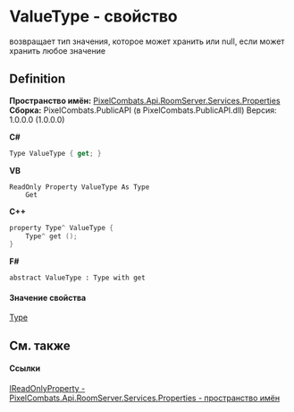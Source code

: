 # ValueType - свойство


возвращает тип значения, которое может хранить или null, если может хранить любое значение



## Definition
**Пространство имён:** <a href="7a6d0ac1-2a42-0f0a-dc90-e72ae4f99370">PixelCombats.Api.RoomServer.Services.Properties</a>  
**Сборка:** PixelCombats.PublicAPI (в PixelCombats.PublicAPI.dll) Версия: 1.0.0.0 (1.0.0.0)

**C#**
``` C#
Type ValueType { get; }
```
**VB**
``` VB
ReadOnly Property ValueType As Type
	Get
```
**C++**
``` C++
property Type^ ValueType {
	Type^ get ();
}
```
**F#**
``` F#
abstract ValueType : Type with get
```



#### Значение свойства
<a href="https://learn.microsoft.com/dotnet/api/system.type" target="_blank" rel="noopener noreferrer">Type</a>

## См. также


#### Ссылки
<a href="f6a49c5a-4951-c094-ef7e-66a1e82d853b">IReadOnlyProperty - </a>  
<a href="7a6d0ac1-2a42-0f0a-dc90-e72ae4f99370">PixelCombats.Api.RoomServer.Services.Properties - пространство имён</a>  
